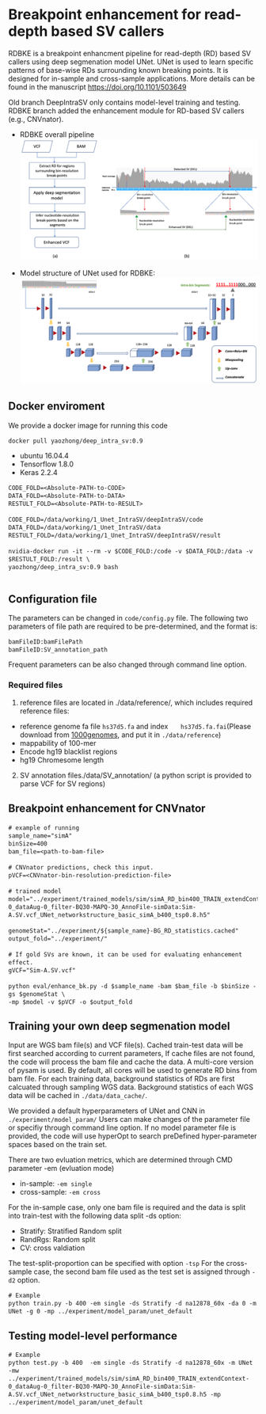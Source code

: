 # Breakpoint enhancement for read-depth based SV callers

RDBKE is a breakpoint enhancment pipeline for read-depth (RD) based SV callers using deep segmenation model UNet.
UNet is used to learn specific patterns of base-wise RDs surrounding known breaking points.
It is designed for in-sample and cross-sample applications.
More details can be found in the manuscript https://doi.org/10.1101/503649

Old branch DeepIntraSV only contains model-level training and testing.
RDBKE branch added the enhancement module for RD-based SV callers (e.g., CNVnator).

* RDBKE overall pipeline
![](figures/Fig1_workflow.png)

* Model structure of UNet used for RDBKE:
![](figures/Fig2_Unet_structure.png)

## Docker enviroment
We provide a docker image for running this code
```
docker pull yaozhong/deep_intra_sv:0.9
```
* ubuntu 16.04.4
* Tensorflow 1.8.0
* Keras 2.2.4

```
CODE_FOLD=<Absolute-PATH-to-CODE>
DATA_FOLD=<Absolute-PATH-to-DATA>
RESTULT_FOLD=<Absolute-PATH-to-RESULT>

CODE_FOLD=/data/working/1_Unet_IntraSV/deepIntraSV/code
DATA_FOLD=/data/working/1_Unet_IntraSV/data
RESTULT_FOLD=/data/working/1_Unet_IntraSV/deepIntraSV/result

nvidia-docker run -it --rm -v $CODE_FOLD:/code -v $DATA_FOLD:/data -v $RESTULT_FOLD:/result \
yaozhong/deep_intra_sv:0.9 bash


```

## Configuration file
The parameters can be changed in `code/config.py` file.
The following two parameters of file path are required to be pre-determined, and the format is:
```
bamFileID:bamFilePath
bamFileID:SV_annotation_path
```
Frequent parameters can be also changed through command line option.

### Required files
1. reference files are located in ./data/reference/, which includes required reference files: 
* reference genome fa file ``hs37d5.fa`` and index ``	hs37d5.fa.fai``(Please download from [1000genomes](http://ftp.1000genomes.ebi.ac.uk/vol1/ftp/technical/reference/phase2_reference_assembly_sequence/),
and put it in ``./data/reference``)
* mappability of 100-mer
* Encode hg19 blacklist regions
* hg19 Chromesome length 

2. SV annotation files./data/SV_annotation/
  (a python script is provided to parse VCF for SV regions)

## Breakpoint enhancement for CNVnator
```
# example of running
sample_name="simA"
binSize=400
bam_file=<path-to-bam-file>

# CNVnator predictions, check this input.
pVCF=<CNVnator-bin-resolution-prediction-file>

# trained model
model="../experiment/trained_models/sim/simA_RD_bin400_TRAIN_extendContext-0_dataAug-0_filter-BQ30-MAPQ-30_AnnoFile-simData:Sim-A.SV.vcf_UNet_networkstructure_basic_simA_b400_tsp0.8.h5"

genomeStat="../experiment/${sample_name}-BG_RD_statistics.cached"
output_fold="../experiment/"

# If gold SVs are known, it can be used for evaluating enhancement effect.
gVCF="Sim-A.SV.vcf"

python eval/enhance_bk.py -d $sample_name -bam $bam_file -b $binSize -gs $genomeStat \
-mp $model -v $pVCF -o $output_fold
```

## Training your own deep segmenation model

Input are WGS bam file(s) and VCF file(s). 
Cached train-test data will be first searched according to current parameters,
If cache files are not found, the code will process the bam file and cache the data.
A multi-core version of pysam is used. 
By default, all cores will be used to generate RD bins from bam file. For each training data, 
background statistics of RDs are first calcuated through sampling WGS data.
Background statistics of each WGS data will be cached in `./data/data_cache/`.

We provided a default hyperparameters of UNet and CNN in ``./experiment/model_param/``
Users can make changes of the parameter file or specifiy through command line option.
If no model parameter file is provided, the code will use hyperOpt to search preDefined hyper-parameter spaces based on the train set.

There are two evluation metrics, which are determined through CMD parameter -em (evluation mode)
* in-sample: ``-em single``
* cross-sample: ``-em cross``

For the in-sample case, only one bam file is required and the data is split into train-test with the following data split -ds option:

* Stratify: Stratified Random split
* RandRgs: Random split
* CV: cross valdiation

The test-split-proportion can be specified with option ``-tsp``
For the cross-sample case, the second bam file used as the test set is assigned through ``-d2`` option.

```
# Example
python train.py -b 400 -em single -ds Stratify -d na12878_60x -da 0 -m UNet -g 0 -mp ../experiment/model_param/unet_default
```

## Testing model-level performance
```
# Example
python test.py -b 400  -em single -ds Stratify -d na12878_60x -m UNet -mw ../experiment/trained_models/sim/simA_RD_bin400_TRAIN_extendContext-0_dataAug-0_filter-BQ30-MAPQ-30_AnnoFile-simData:Sim-A.SV.vcf_UNet_networkstructure_basic_simA_b400_tsp0.8.h5 -mp ../experiment/model_param/unet_default
```





